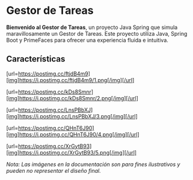 # Gestor de Tareas

**Bienvenido al Gestor de Tareas**, un proyecto Java Spring que simula maravillosamente un Gestor de Tareas. Este proyecto utiliza Java, Spring Boot y PrimeFaces para ofrecer una experiencia fluida e intuitiva.

## Características

[url=https://postimg.cc/ftjdB4m9][img]https://i.postimg.cc/ftjdB4m9/1.png[/img][/url]

[url=https://postimg.cc/kDs8Smnr][img]https://i.postimg.cc/kDs8Smnr/2.png[/img][/url]

[url=https://postimg.cc/LnsPBbXJ][img]https://i.postimg.cc/LnsPBbXJ/3.png[/img][/url]

[url=https://postimg.cc/QHnT6J90][img]https://i.postimg.cc/QHnT6J90/4.png[/img][/url]

[url=https://postimg.cc/XrGytB93][img]https://i.postimg.cc/XrGytB93/5.png[/img][/url]




*Nota: Las imágenes en la documentación son para fines ilustrativos y pueden no representar el diseño final.*
